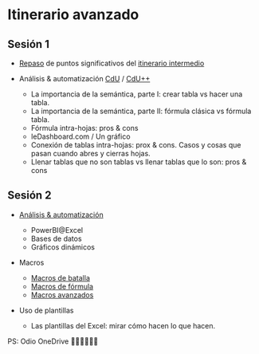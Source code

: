 # Itinerario avanzado

## Sesión 1

- [Repaso](avanzado/repaso.md) de puntos significativos del [itinerario intermedio](intermedio.md)

- Análisis & automatización [CdU](analisis/unCaso.md) / [CdU++](analisis/otroCaso.md)
  - La importancia de la semántica, parte I: crear tabla vs hacer una tabla.
  - La importancia de la semántica, parte II: fórmula clásica vs fórmula tabla.
  - Fórmula intra-hojas: pros & cons
  - leDashboard.com / Un gráfico
  - Conexión de tablas intra-hojas: prox & cons. Casos y cosas que pasan cuando abres y cierras hojas.
  - Llenar tablas que no son tablas vs llenar tablas que lo son: pros & cons

## Sesión 2

- [Análisis & automatización](analisis/otroCaso.md)
  - PowerBI@Excel
  - Bases de datos
  - Gráficos dinámicos
  
- Macros
  - [Macros de batalla](automatizacion/macrosDeBatalla.md)
  - [Macros de fórmula](automatizacion/macrosDeFormula.md)
  - [Macros avanzados](automatizacion/macrosAvanzados.md)

- Uso de plantillas
  - Las plantillas del Excel: mirar cómo hacen lo que hacen.

PS: Odio OneDrive 😤😡🤬🤬🤬🤬
